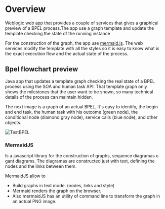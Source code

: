 Overview
========

Weblogic web app that provides a couple of services that gives a graphical preview of a BPEL process.The app use a graph template and update the template checking the state of the running instance

For the construction of the graph, the app use [mermaid.js](http://knsv.github.io/mermaid/#usage). The web services modify the template with all the styles so it is easy to know what is the exact execution flow and the actual state of the process. 

Bpel flowchart preview
----------------------

Java app that updates a template graph checking the real state of a BPEL process using the SOA and human task API. That template graph only shows the milestones that the user want to be shown, so many technical details of the process can maintain hidden.

The next image is a graph of an actual BPEL. It's easy to identify, the begin and end task, the human task with his outcome (green node), the conditional node (diamond gray node), service calls (blue node), and other objects.

![TestBPEL](/images/graph.png)


### MermaidJS

Is a javascript library for the construction of graphs, sequence diagramas o gant diagrams. The diagramas are constructed just with text, defining the nodes and the links between them. 

MermaidJS allow to

- Build graphs in text mode. (nodes, links and style)
- Mermaid renders the graph on the browser.
- Also mermaidJS has an utility of command line to transform the graph in an actual PNG image. 

